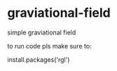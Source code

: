 graviational-field
==================

simple graviational field

to run code pls make sure to:

install.packages('rgl')
